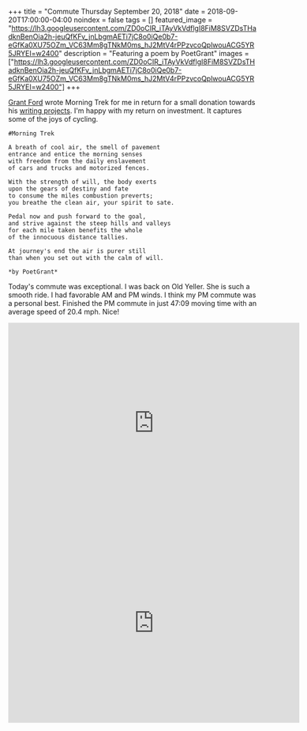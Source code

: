 +++
title =  "Commute Thursday September 20, 2018"
date = 2018-09-20T17:00:00-04:00
noindex = false
tags = []
featured_image = "https://lh3.googleusercontent.com/ZD0oCIR_iTAyVkVdflgI8FiM8SVZDsTHadknBenOia2h-jeuQfKFv_jnLbgmAETi7jC8o0iQe0b7-eGfKa0XU75OZm_VC63Mm8gTNkM0ms_hJ2MtV4rPPzvcoQplwouACG5YR5JRYEI=w2400"
description = "Featuring a poem by PoetGrant"
images = ["https://lh3.googleusercontent.com/ZD0oCIR_iTAyVkVdflgI8FiM8SVZDsTHadknBenOia2h-jeuQfKFv_jnLbgmAETi7jC8o0iQe0b7-eGfKa0XU75OZm_VC63Mm8gTNkM0ms_hJ2MtV4rPPzvcoQplwouACG5YR5JRYEI=w2400"]
+++

[Grant Ford](https://poetgrant.press) wrote Morning Trek for me in return for a small donation towards his [writing projects](https://www.gofundme.com/poetry-for-the-masses). I'm happy with my return on investment. It captures some of the joys of cycling.

```
#Morning Trek

A breath of cool air, the smell of pavement
entrance and entice the morning senses
with freedom from the daily enslavement
of cars and trucks and motorized fences.

With the strength of will, the body exerts
upon the gears of destiny and fate
to consume the miles combustion preverts;
you breathe the clean air, your spirit to sate.

Pedal now and push forward to the goal,
and strive against the steep hills and valleys
for each mile taken benefits the whole
of the innocuous distance tallies.

At journey's end the air is purer still
than when you set out with the calm of will.

*by PoetGrant*
```

Today's commute was exceptional. I was back on Old Yeller. She is such a smooth ride. I had favorable AM and PM winds. I think my PM commute was a personal best. Finished the PM commute in just 47:09 moving time with an average speed of 20.4 mph. Nice!

<iframe height='405' width='590' frameborder='0' allowtransparency='true' scrolling='no' src='https://www.strava.com/activities/1853889920/embed/761b16d57b1f91ee4b8311300875a08a85cbdfb8'></iframe>

<iframe height='405' width='590' frameborder='0' allowtransparency='true' scrolling='no' src='https://www.strava.com/activities/1855112943/embed/7dcab9ff5b768c14f64c941720db0f0effdab3ce'></iframe>
